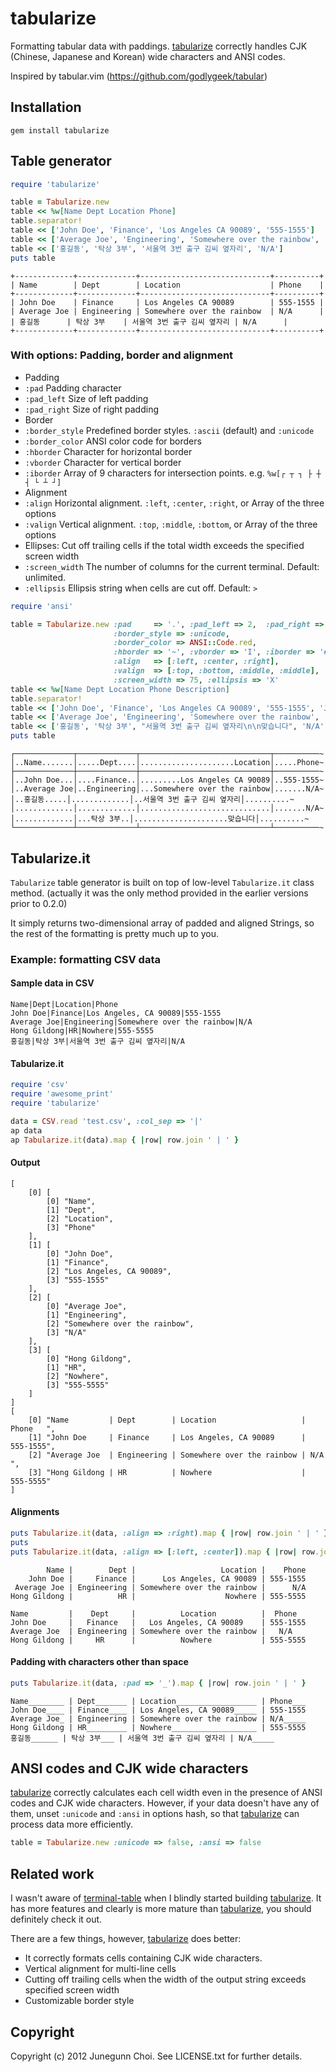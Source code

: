 tabularize
==========

Formatting tabular data with paddings.
[tabularize](https://github.com/junegunn/tabularize) correctly handles
CJK (Chinese, Japanese and Korean) wide characters and ANSI codes.

Inspired by tabular.vim (https://github.com/godlygeek/tabular)

Installation
------------

```
gem install tabularize
```

Table generator
---------------

```ruby
require 'tabularize'

table = Tabularize.new
table << %w[Name Dept Location Phone]
table.separator!
table << ['John Doe', 'Finance', 'Los Angeles CA 90089', '555-1555']
table << ['Average Joe', 'Engineering', 'Somewhere over the rainbow', 'N/A']
table << ['홍길동', '탁상 3부', '서울역 3번 출구 김씨 옆자리', 'N/A']
puts table
```

```
+-------------+-------------+-----------------------------+----------+
| Name        | Dept        | Location                    | Phone    |
+-------------+-------------+-----------------------------+----------+
| John Doe    | Finance     | Los Angeles CA 90089        | 555-1555 |
| Average Joe | Engineering | Somewhere over the rainbow  | N/A      |
| 홍길동      | 탁상 3부    | 서울역 3번 출구 김씨 옆자리 | N/A      |
+-------------+-------------+-----------------------------+----------+
```

### With options: Padding, border and alignment

* Padding
 * `:pad` Padding character
 * `:pad_left` Size of left padding
 * `:pad_right` Size of right padding
* Border
 * `:border_style` Predefined border styles. `:ascii` (default) and `:unicode`
 * `:border_color` ANSI color code for borders
 * `:hborder` Character for horizontal border
 * `:vborder` Character for vertical border
 * `:iborder` Array of 9 characters for intersection points. e.g. `%w[┌ ┬ ┐ ├ ┼ ┤ └ ┴ ┘]`
* Alignment
 * `:align` Horizontal alignment. `:left`, `:center`, `:right`, or Array of the three options
 * `:valign` Vertical alignment. `:top`, `:middle`, `:bottom`, or Array of the three options
* Ellipses: Cut off trailing cells if the total width exceeds the specified screen width
 * `:screen_width` The number of columns for the current terminal. Default: unlimited.
 * `:ellipsis` Ellipsis string when cells are cut off. Default: `>`

```ruby
require 'ansi'

table = Tabularize.new :pad     => '.', :pad_left => 2,  :pad_right => 0,
                       :border_style => :unicode,
                       :border_color => ANSI::Code.red,
                       :hborder => '~', :vborder => 'I', :iborder => '#',
                       :align   => [:left, :center, :right],
                       :valign  => [:top, :bottom, :middle, :middle],
                       :screen_width => 75, :ellipsis => 'X'
table << %w[Name Dept Location Phone Description]
table.separator!
table << ['John Doe', 'Finance', 'Los Angeles CA 90089', '555-1555', 'Just a guy']
table << ['Average Joe', 'Engineering', 'Somewhere over the rainbow', 'N/A', 'Unknown']
table << ['홍길동', '탁상 3부', "서울역 3번 출구 김씨 옆자리\n\n맞습니다", 'N/A', 'No description']
puts table
```

```
┌─────────────┬─────────────┬─────────────────────────────┬──────────~
│..Name.......│.....Dept....│.....................Location│.....Phone~
├─────────────┼─────────────┼─────────────────────────────┼──────────~
│..John Doe...│....Finance..│.........Los Angeles CA 90089│..555-1555~
│..Average Joe│..Engineering│...Somewhere over the rainbow│.......N/A~
│..홍길동.....│.............│..서울역 3번 출구 김씨 옆자리│..........~
│.............│.............│.............................│.......N/A~
│.............│...탁상 3부..│.....................맞습니다│..........~
└─────────────┴─────────────┴─────────────────────────────┴──────────~
```

Tabularize.it
-------------
`Tabularize` table generator is built on top of low-level `Tabularize.it` class method.
(actually it was the only method provided in the earlier versions prior to 0.2.0)

It simply returns two-dimensional array of padded and aligned Strings,
so the rest of the formatting is pretty much up to you.

### Example: formatting CSV data

#### Sample data in CSV

```
Name|Dept|Location|Phone
John Doe|Finance|Los Angeles, CA 90089|555-1555
Average Joe|Engineering|Somewhere over the rainbow|N/A
Hong Gildong|HR|Nowhere|555-5555
홍길동|탁상 3부|서울역 3번 출구 김씨 옆자리|N/A
```

#### Tabularize.it

```ruby
require 'csv'
require 'awesome_print'
require 'tabularize'

data = CSV.read 'test.csv', :col_sep => '|'
ap data
ap Tabularize.it(data).map { |row| row.join ' | ' }
```

#### Output

```
[
    [0] [
        [0] "Name",
        [1] "Dept",
        [2] "Location",
        [3] "Phone"
    ],
    [1] [
        [0] "John Doe",
        [1] "Finance",
        [2] "Los Angeles, CA 90089",
        [3] "555-1555"
    ],
    [2] [
        [0] "Average Joe",
        [1] "Engineering",
        [2] "Somewhere over the rainbow",
        [3] "N/A"
    ],
    [3] [
        [0] "Hong Gildong",
        [1] "HR",
        [2] "Nowhere",
        [3] "555-5555"
    ]
]
[
    [0] "Name         | Dept        | Location                   | Phone   ",
    [1] "John Doe     | Finance     | Los Angeles, CA 90089      | 555-1555",
    [2] "Average Joe  | Engineering | Somewhere over the rainbow | N/A     ",
    [3] "Hong Gildong | HR          | Nowhere                    | 555-5555"
]
```

#### Alignments

```ruby
puts Tabularize.it(data, :align => :right).map { |row| row.join ' | ' }
puts
puts Tabularize.it(data, :align => [:left, :center]).map { |row| row.join ' | ' }
```

```
        Name |        Dept |                   Location |    Phone
    John Doe |     Finance |      Los Angeles, CA 90089 | 555-1555
 Average Joe | Engineering | Somewhere over the rainbow |      N/A
Hong Gildong |          HR |                    Nowhere | 555-5555

Name         |    Dept     |          Location          |  Phone  
John Doe     |   Finance   |   Los Angeles, CA 90089    | 555-1555
Average Joe  | Engineering | Somewhere over the rainbow |   N/A   
Hong Gildong |     HR      |          Nowhere           | 555-5555
```

#### Padding with characters other than space

```ruby
puts Tabularize.it(data, :pad => '_').map { |row| row.join ' | ' }
```

```
Name________ | Dept_______ | Location__________________ | Phone___
John Doe____ | Finance____ | Los Angeles, CA 90089_____ | 555-1555
Average Joe_ | Engineering | Somewhere over the rainbow | N/A_____
Hong Gildong | HR_________ | Nowhere___________________ | 555-5555
홍길동______ | 탁상 3부___ | 서울역 3번 출구 김씨 옆자리 | N/A_____
```

ANSI codes and CJK wide characters
----------------------------------
[tabularize](https://github.com/junegunn/tabularize) correctly calculates each cell width even in the presence of ANSI codes and CJK wide characters.
However, if your data doesn't have any of them, unset `:unicode` and `:ansi` in options hash,
so that [tabularize](https://github.com/junegunn/tabularize) can process data more efficiently.

```ruby
table = Tabularize.new :unicode => false, :ansi => false
```

Related work
------------
I wasn't aware of [terminal-table](https://github.com/visionmedia/terminal-table)
when I blindly started building [tabularize](https://github.com/junegunn/tabularize).
It has more features and clearly is more mature than [tabularize](https://github.com/junegunn/tabularize),
you should definitely check it out.

There are a few things, however, [tabularize](https://github.com/junegunn/tabularize) does better:
- It correctly formats cells containing CJK wide characters.
- Vertical alignment for multi-line cells
- Cutting off trailing cells when the width of the output string exceeds specified screen width
- Customizable border style

Copyright
---------

Copyright (c) 2012 Junegunn Choi. See LICENSE.txt for
further details.

